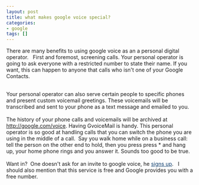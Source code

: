 ```yaml
---
layout: post
title: what makes google voice special?
categories:
- google
tags: []
---
```

There are many benefits to using google voice as an a personal digital operator.   First and foremost, screening calls.  Your personal operator is going to ask everyone with a restricted number to state their name.  If you want, this can happen to anyone that calls who isn't one of your Google Contacts.<br /><br />

Your personal operator can also serve certain people to specific phones and present custom voicemail greetings.  These voicemails will be transcribed and sent to your phone as a text message and emailed to you.
<br /><br />
The history of your phone calls and voicemails will be archived at <a href="http://google.com/voice" target="_blank">http://google.com/voice</a>. Having GvoiceMail is handy.  This personal operator is so good at handling calls that you can switch the phone you are using in the middle of a call.  Say you walk home while on a business call: tell the person on the other end to hold, then you press press * and hang up, your home phone rings and you answer it.  Sounds too good to be true.
<br /><br />
Want in?  One doesn't ask for an invite to google voice, he <a style="color: #114170;" href="https://services.google.com/fb/forms/googlevoiceinvite/" target="_blank">signs up</a>.   I should also mention that this service is free and Google provides you with a free number.
